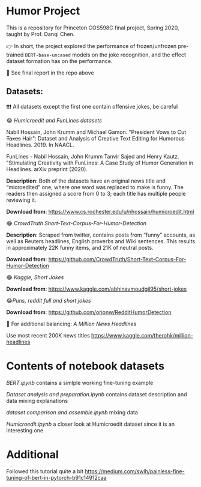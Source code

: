 # Humor Project

This is a repository for Princeton COS598C final project, Spring 2020, taught by Prof. Danqi Chen. 

👉 In short, the project explored the performance of frozen/unfrozen pre-trained `BERT-base-uncased` models on the joke recognition, and the effect dataset formation has on the performance. 

📜 See final report in the repo above


## Datasets:

❗❗❗ All datasets except the first one contain offensive jokes, be careful

😂 _Humicroedit and FunLines datasets_

Nabil Hossain, John Krumm and Michael Gamon. "President Vows to Cut ~~Taxes~~ Hair": Dataset and Analysis of Creative Text Editing for Humorous Headlines. 2019. In NAACL. 

FunLines - Nabil Hossain, John Krumm Tanvir Sajed and Henry Kautz. "Stimulating Creativity with FunLines: A Case Study of Humor Generation in Headlines. arXiv preprint (2020). 

__Description__: Both of the datasets have an original news title and “microedited” one, where one word was replaced to make is funny. The readers then assigned a score from 0 to 3; each title has multiple people reviewing it. 

__Download from__: https://www.cs.rochester.edu/u/nhossain/humicroedit.html


😂 _CrowdTruth Short-Text-Corpus-For-Humor-Detection_

__Description__: Scraped from twitter, contains posts from “funny” accounts, as well as Reuters headlines, English proverbs and Wiki sentences. This results in approximately 22K funny items, and 21K of neutral posts.

__Download from__: https://github.com/CrowdTruth/Short-Text-Corpus-For-Humor-Detection


😂 _Kaggle, Short Jokes_ 

__Download from__: https://www.kaggle.com/abhinavmoudgil95/short-jokes


😂_Puns, reddit full and short jokes_

__Download from__: https://github.com/orionw/RedditHumorDetection


🤔 For additional balancing: _A Million News Headlines_

Use most recent 200K news titles
https://www.kaggle.com/therohk/million-headlines

# Contents of notebook datasets

_BERT.ipynb_ contains a simlple working fine-tuning example

_Dataset analysis and preparation.ipynb_ contains dataset description and data mixing explanations

_dataset comparison and assemble.ipynb_ mixing data

_Humicroedit.ipynb_ a closer look at Humicroedit dataset since it is an interesting one





# Additional

Followed this tutorial quite a bit https://medium.com/swlh/painless-fine-tuning-of-bert-in-pytorch-b91c14912caa
